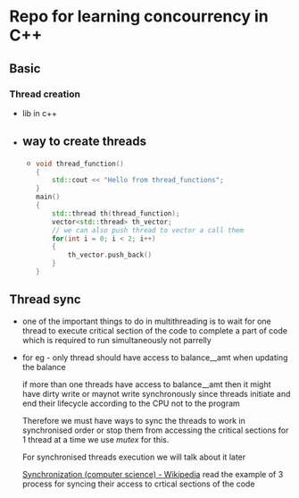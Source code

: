 # Repo for learning concourrency in C++

## Basic

### Thread creation

- <thread> lib in c++
- way to create threads
  -
  - ```cpp
    void thread_function()
    {
        std::cout << "Hello from thread_functions";
    }
    main()
    {
        std::thread th(thread_function);
        vector<std::thread> th_vector;
        // we can also push thread to vector a call them
        for(int i = 0; i < 2; i++)
        {
            th_vector.push_back()
        }
    }
    ```

## Thread sync

- one of the important things to do in multithreading is to wait for one thread to execute critical section of the code to complete a part of code which is required to run simultaneously not parrelly 

- for eg -  only thread should have access to balance__amt when updating the balance
  
  if more than one threads have access to balance__amt  then it might have dirty write or maynot write synchronously since threads initiate and end their lifecycle according to the CPU not to the program
  
  Therefore we must have ways to sync the threads to work in synchronised order or stop them from accessing the critical sections for 1 thread at a time we use *mutex* for this. 
  
  For synchronised threads execution we will talk about it later
  
  [Synchronization (computer science) - Wikipedia](https://en.wikipedia.org/wiki/Synchronization_(computer_science)#Thread_or_process_synchronization)  read the example of 3 process for syncing their access to crtical sections of the code
